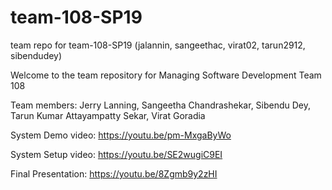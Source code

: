 # team-108-SP19
team repo for team-108-SP19 (jalannin, sangeethac, virat02, tarun2912, sibendudey)

Welcome to the team repository for Managing Software Development Team 108

Team members:
Jerry Lanning,
Sangeetha Chandrashekar,
Sibendu Dey,
Tarun Kumar Attayampatty Sekar,
Virat Goradia

System Demo video:
https://youtu.be/pm-MxgaByWo

System Setup video:
https://youtu.be/SE2wugiC9EI

Final Presentation:
https://youtu.be/8Zgmb9y2zHI
